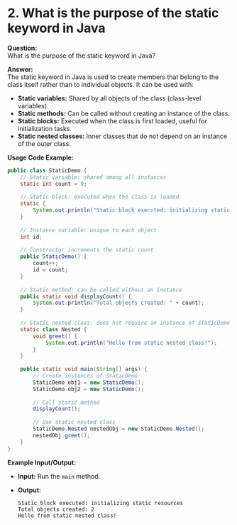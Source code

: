 
# 2. What is the purpose of the static keyword in Java

**Question:**  
What is the purpose of the static keyword in Java?

**Answer:**  
The static keyword in Java is used to create members that belong to the class itself rather than to individual objects. It can be used with:
- **Static variables:** Shared by all objects of the class (class-level variables).
- **Static methods:** Can be called without creating an instance of the class.
- **Static blocks:** Executed when the class is first loaded, useful for initialization tasks.
- **Static nested classes:** Inner classes that do not depend on an instance of the outer class.

**Usage Code Example:**
```java
public class StaticDemo {
    // Static variable: shared among all instances
    static int count = 0;
    
    // Static block: executed when the class is loaded
    static {
        System.out.println("Static block executed: initializing static resources");
    }
    
    // Instance variable: unique to each object
    int id;
    
    // Constructor increments the static count
    public StaticDemo() {
        count++;
        id = count;
    }
    
    // Static method: can be called without an instance
    public static void displayCount() {
        System.out.println("Total objects created: " + count);
    }
    
    // Static nested class: does not require an instance of StaticDemo
    static class Nested {
        void greet() {
            System.out.println("Hello from static nested class!");
        }
    }
    
    public static void main(String[] args) {
        // Create instances of StaticDemo
        StaticDemo obj1 = new StaticDemo();
        StaticDemo obj2 = new StaticDemo();
        
        // Call static method
        displayCount();
        
        // Use static nested class
        StaticDemo.Nested nestedObj = new StaticDemo.Nested();
        nestedObj.greet();
    }
}
````

**Example Input/Output:**

- **Input:** Run the `main` method.
- **Output:**
    
    ```
    Static block executed: initializing static resources
    Total objects created: 2
    Hello from static nested class!
    ```